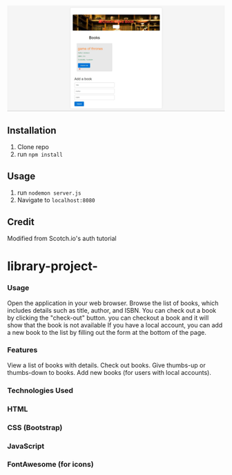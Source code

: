 ![Alt text](public/img/forReadMeLib.jpg)

## Installation

1. Clone repo
2. run `npm install`

## Usage

1. run `nodemon server.js`
2. Navigate to `localhost:8080`

## Credit

Modified from Scotch.io's auth tutorial
# library-project-

### Usage
Open the application in your web browser.
Browse the list of books, which includes details such as title, author, and ISBN.
You can check out a book by clicking the "check-out" button.
you can checkout a book and it will show that the book is not available 
If you have a local account, you can add a new book to the list by filling out the form at the bottom of the page.
### Features
View a list of books with details.
Check out books.
Give thumbs-up or thumbs-down to books.
Add new books (for users with local accounts).
### Technologies Used
### HTML
### CSS (Bootstrap)
### JavaScript
### FontAwesome (for icons)